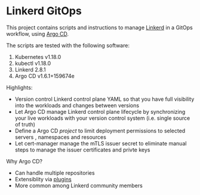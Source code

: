 # Linkerd GitOps
This project contains scripts and instructions to manage
[Linkerd](https://linkerd.io) in a GitOps workflow, using
[Argo CD](https://argoproj.github.io/argo-cd/).

The scripts are tested with the following software:

1. Kubernetes v1.18.0
  1. kubectl v1.18.0
1. Linkerd 2.8.1
1. Argo CD v1.6.1+159674e

Highlights:

* Version control Linkerd control plane YAML so that you have full visibility
  into the workloads and changes between versions
* Let Argo CD manage Linkerd control plane lifecycle by synchronizing your
  live workloads with your version control system (i.e. single source of truth)
* Define a Argo CD _project_ to limit deployment permissions to selected servers
  , namespaces and resources
* Let cert-manager manage the mTLS issuer secret to eliminate manual steps to
  manage the issuer certificates and privte keys

Why Argo CD?

* Can handle multiple repositories
* Extensiblity via [plugins](https://argoproj.github.io/argo-cd/user-guide/config-management-plugins/)
* More common among Linkerd community members
